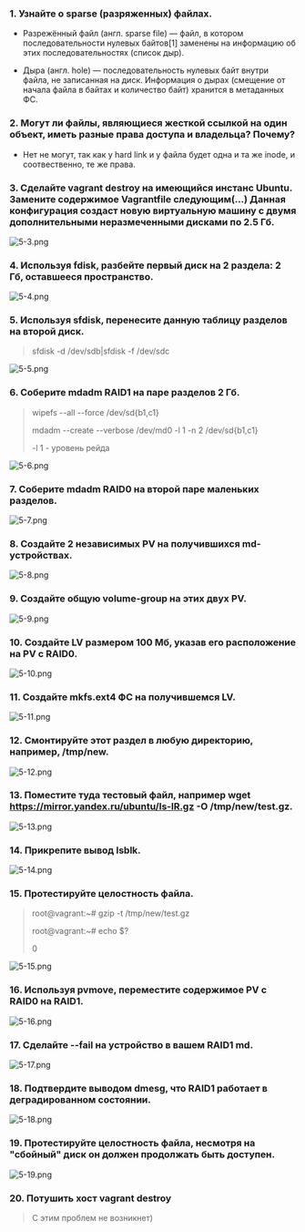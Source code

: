 ### 1. Узнайте о sparse (разряженных) файлах.

- Разрежённый файл (англ. sparse file) — файл, в котором последовательности нулевых байтов[1] заменены на информацию об этих последовательностях (список дыр).

- Дыра (англ. hole) — последовательность нулевых байт внутри файла, не записанная на диск. Информация о дырах (смещение от начала файла в байтах и количество байт) хранится в метаданных ФС. 

### 2. Могут ли файлы, являющиеся жесткой ссылкой на один объект, иметь разные права доступа и владельца? Почему?

- Нет не могут, так как у hard link и у файла будет одна и та же inode, и соотвественно, те же права.

### 3. Сделайте vagrant destroy на имеющийся инстанс Ubuntu. Замените содержимое Vagrantfile следующим(...) Данная конфигурация создаст новую виртуальную машину с двумя дополнительными неразмеченными дисками по 2.5 Гб.

![5-3.png](5-3.png)

### 4. Используя fdisk, разбейте первый диск на 2 раздела: 2 Гб, оставшееся пространство.

![5-4.png](5-4.png)

### 5. Используя sfdisk, перенесите данную таблицу разделов на второй диск.

>sfdisk -d /dev/sdb|sfdisk -f /dev/sdc

![5-5.png](5-5.png)

### 6. Соберите mdadm RAID1 на паре разделов 2 Гб.
> wipefs --all --force /dev/sd{b1,c1}
> 
> mdadm --create --verbose /dev/md0 -l 1 -n 2 /dev/sd{b1,c1}
> 
> -l 1 - уровень рейда

![5-6.png](5-6.png)

### 7. Соберите mdadm RAID0 на второй паре маленьких разделов.

![5-7.png](5-7.png)

### 8. Создайте 2 независимых PV на получившихся md-устройствах.

![5-8.png](5-8.png)

### 9. Создайте общую volume-group на этих двух PV.

![5-9.png](5-9.png)

### 10. Создайте LV размером 100 Мб, указав его расположение на PV с RAID0.

![5-10.png](5-10.png)

### 11. Создайте mkfs.ext4 ФС на получившемся LV.

![5-11.png](5-11.png)

### 12. Смонтируйте этот раздел в любую директорию, например, /tmp/new.

![5-12.png](5-12.png)

### 13. Поместите туда тестовый файл, например wget https://mirror.yandex.ru/ubuntu/ls-lR.gz -O /tmp/new/test.gz.

![5-13.png](5-13.png)

### 14. Прикрепите вывод lsblk.

![5-14.png](5-14.png)

### 15. Протестируйте целостность файла.
> root@vagrant:~# gzip -t /tmp/new/test.gz
> 
> root@vagrant:~# echo $?
> 
> 0

![5-15.png](5-15.png)

### 16. Используя pvmove, переместите содержимое PV с RAID0 на RAID1.

![5-16.png](5-16.png)

### 17. Сделайте --fail на устройство в вашем RAID1 md.

![5-17.png](5-17.png)

### 18. Подтвердите выводом dmesg, что RAID1 работает в деградированном состоянии.

![5-18.png](5-18.png)

### 19. Протестируйте целостность файла, несмотря на "сбойный" диск он должен продолжать быть доступен.

![5-19.png](5-19.png)

### 20. Потушить хост vagrant destroy
>С этим проблем не возникнет)